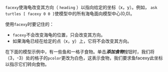 `facexy`使海龟改变其方向（ `heading` ）以指向给定的坐标（x，y）。例如， `ask turtles [ facexy 0 0 ]`使模型中的所有海龟面向模型中心(0,0)。

使用`facexy`时要记住的：

- `facexy`不会改变海龟的位置，只会改变其方向。
- 如果海龟已经在给定的点（x，y）上，它将不会改变其方向。


在下面的模型示例中，有一些鱼和一格子食物。单击***添加食物***按钮时，我们将（3，-3）处的格子的`pcolor`更改为白色，这表示食物，我们要求鱼facexy此坐标以指示它们转向食物。
